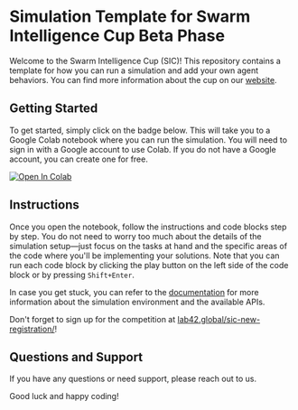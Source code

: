 # Simulation Template for Swarm Intelligence Cup Beta Phase

Welcome to the Swarm Intelligence Cup (SIC)! This repository contains a template for how you can run a simulation and add your own agent behaviors. You can find more information about the cup on our [website](https://lab42.global/sic-new-homepage/).

## Getting Started

To get started, simply click on the badge below. This will take you to a Google Colab notebook where you can run the simulation. You will need to sign in with a Google account to use Colab. If you do not have a Google account, you can create one for free.

[![Open In Colab](https://colab.research.google.com/assets/colab-badge.svg)](https://colab.research.google.com/github/lab42-global/sic42-template/blob/main/sic-template.ipynb)

## Instructions

Once you open the notebook, follow the instructions and code blocks step by step. You do not need to worry too much about the details of the simulation setup—just focus on the tasks at hand and the specific areas of the code where you'll be implementing your solutions. Note that you can run each code block by clicking the play button on the left side of the code block or by pressing `Shift+Enter`. 

In case you get stuck, you can refer to the [documentation](https://sic.lab42.global) for more information about the simulation environment and the available APIs.

Don't forget to sign up for the competition at [lab42.global/sic-new-registration/](https://lab42.global/sic-new-registration/
)!

## Questions and Support

If you have any questions or need support, please reach out to us.

Good luck and happy coding!